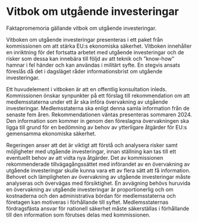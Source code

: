 # Vitbok om utgående investeringar

Faktapromemoria gällande vitbok om utgående investeringar.

Vitboken om utgående investeringar presenteras i ett paket från
kommissionen om att stärka EU:s ekonomiska säkerhet. Vitboken innehåller
en inriktning för det fortsatta arbetet med utgående investeringar och de
risker som dessa kan innebära till följd av att teknik och ”know\-how”
hamnar i fel händer och kan användas i militärt syfte. En stegvis ansats
föreslås då det i dagsläget råder informationsbrist om utgående investeringar.

Ett huvudelement i vitboken är att en offentlig konsultation inleds.
Kommissionen önskar synpunkter på ett förslag till rekommendation om att
medlemsstaterna under ett år ska införa övervakning av utgående
investeringar. Medlemsstaterna ska enligt denna samla information från de
senaste fem åren. Rekommendationen väntas presenteras sommaren 2024\.
Den information som kommer in genom den föreslagna övervakningen ska
ligga till grund för en bedömning av behov av ytterligare åtgärder för EU:s
gemensamma ekonomiska säkerhet.

Regeringen anser att det är viktigt att förstå och analysera risker samt
möjligheter med utgående investeringar, innan ställning kan tas till ett
eventuellt behov av att vidta nya åtgärder. Det av kommissionen
rekommenderade tillvägagångssättet med införandet av en övervakning av
utgående investeringar skulle kunna vara ett av flera sätt att få information.
Behovet och lämpligheten av övervakning av utgående investeringar måste
analyseras och övervägas med försiktighet. En avvägning behövs huruvida
en övervakning av utgående investeringar är proportionerlig och om
kostnaderna och den administrativa bördan för medlemsstaterna och
företagen kan motiveras i förhållande till syftet. Medlemsstaternas
fördragsfästa ansvar för nationell säkerhet måste säkerställas i förhållande till den information som förutses delas med kommissionen.
